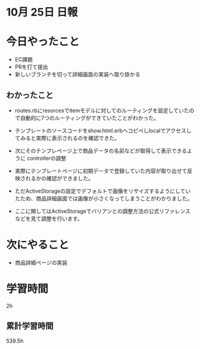 #  10月 25日 日報

# 今日やったこと

* EC課題
* PRを打て提出
* 新しいブランチを切って詳細画面の実装へ取り掛かる

##  わかったこと

* routes.rbにresorcesでitemモデルに対してのルーティングを設定していたので自動的に7つのルーティングができていたことがわかった。
* テンプレートのソースコードをshow.html.erbへコピペしlocalでアクセスしてみると実際に表示されるのを確認できた。
* 次にそのテンプレページ上で商品データの名前などが取得して表示できるように controllerの調整
* 実際にテンプレートページに初期データで登録していた内容が取り出せて反映されるかの確認ができました。

* ただActiveStorageの設定でデフォルトで画像をリサイズするようにしていたため、商品詳細画面では画像が小さくなってしまうことがわかりました。
* ここに関してはActiveStorageでバリアンとの調整方法の公式リファレンスなどを見て調整を行います。

# 次にやること

* 商品詳細ページの実装

#  学習時間

2h

##  累計学習時間
539.5h


